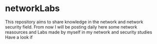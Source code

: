 # networkLabs
This repository aims to share knowledge in the network and network security field. From now I will be posting daily here some network reasources and Labs made by myself in my network and security studies Have a look if

